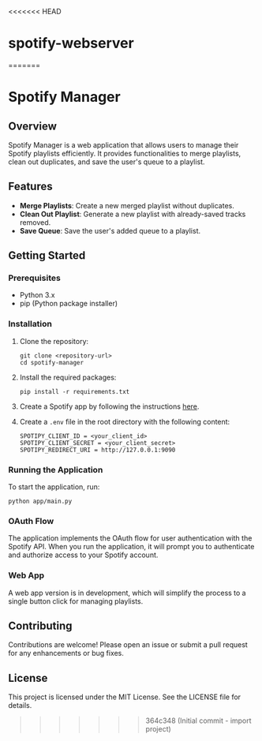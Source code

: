 <<<<<<< HEAD
# spotify-webserver
=======
# Spotify Manager

## Overview
Spotify Manager is a web application that allows users to manage their Spotify playlists efficiently. It provides functionalities to merge playlists, clean out duplicates, and save the user's queue to a playlist.

## Features
- **Merge Playlists**: Create a new merged playlist without duplicates.
- **Clean Out Playlist**: Generate a new playlist with already-saved tracks removed.
- **Save Queue**: Save the user's added queue to a playlist.

## Getting Started

### Prerequisites
- Python 3.x
- pip (Python package installer)

### Installation
1. Clone the repository:
   ```
   git clone <repository-url>
   cd spotify-manager
   ```

2. Install the required packages:
   ```
   pip install -r requirements.txt
   ```

3. Create a Spotify app by following the instructions [here](https://developer.spotify.com/documentation/web-api/concepts/apps). 

4. Create a `.env` file in the root directory with the following content:
   ```
   SPOTIPY_CLIENT_ID = <your_client_id>
   SPOTIPY_CLIENT_SECRET = <your_client_secret>
   SPOTIPY_REDIRECT_URI = http://127.0.0.1:9090
   ```

### Running the Application
To start the application, run:
```
python app/main.py
```

### OAuth Flow
The application implements the OAuth flow for user authentication with the Spotify API. When you run the application, it will prompt you to authenticate and authorize access to your Spotify account.

### Web App
A web app version is in development, which will simplify the process to a single button click for managing playlists.

## Contributing
Contributions are welcome! Please open an issue or submit a pull request for any enhancements or bug fixes.

## License
This project is licensed under the MIT License. See the LICENSE file for details.
>>>>>>> 364c348 (Initial commit - import project)
